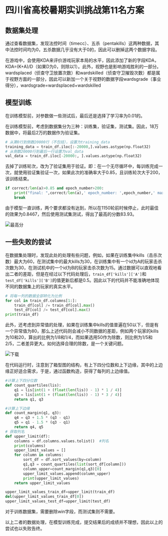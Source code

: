 # 四川省高校暑期实训挑战第11名方案

## 数据集处理

通过查看数据集，发现法控时间（timecc）、五杀（pentakills）这两种数据，其中法控时间均为0，五杀数据几乎没有大于0的，因此可以删掉这两个数据字段。

在游戏中，会使用KDA来评价游戏玩家本局的水平，因此添加了新的字段KDA，KDA=(K+A)/D（如果D为0，则除以1）。此外，视野也是影响游戏胜利的一部分。wardsplaced（侦查守卫放置次数）和wardskilled（侦查守卫摧毁次数）都是属于视野方面的一部分，因此可以新加一个关于视野的数据字段wardsgrade（事业得分），wardsgrade=wardsplaced+wardskilled

## 模型训练

在训练模型前，对参数做一些测试后，最后还是选择了学习率为0.01的。

在训练模型前，考虑到数据集分为三种：训练集，验证集，测试集。因此，18万数据中，将最后2万的数据作为验证集。

```python
# 从第0行到倒数20000行（不包括），设置为training_data
training_data = train_df.iloc[:-20000,].values.astype(np.float32)
# 从倒数20000行到最后一行设置为val_data
val_data = train_df.iloc[-20000:, ].values.astype(np.float32)
```

去掉了训练轮次，改为了验证集用于验证。即：在一个无尽循环中，每训练完成一次，就使用验证集验证一次，如果此次的准确率大于0.85，且训练轮次大于200，该训练结束。

```python
if correct/len(a)>0.85 and epoch_number>200:
	print("final: ",correct/len(a),' epoch_number: ',epoch_number,' max: ',max)
	break
```

由于模型一直训练，两个要求都没有达到，所以在1150轮前时候停止，此时最佳的效果为0.8467，然后使用测试集测试，得出了最高的分数83.93。

![最高分](https://cyan-1305222096.cos.ap-nanjing.myqcloud.com/%E6%9C%80%E9%AB%98%E5%88%86.png)

## 一些失败的尝试

在数据集处理时，发现此处的处理有些问题，例如，如果在训练集中kills（击杀次数）最大为60，在测试集中的最大kills为30，在训练集中有一个id为A的玩家击杀次数为30，在测试机中的一个id为B的玩家击杀次数为15。通过数据可以直观地看出二者的差距，但是在经过以下代码处理后，`train_df['kills']['A']`和`test_df['kills']['B']`的值更新后都是0.5。因此以下的代码并不能准确地体现不同的数据集上的玩家的真实水平。

```python
# 将每一列的数据全部转化为比例
for col in train_df.columns[1:]:
    train_df[col] /= train_df[col].max()
    test_df[col] /= test_df[col].max()
print(train_df)
```

此外，还考虑到异常值的处理，如果在训练集中kills的值普遍在50以下，但是有一个异常值为80，那么上述代码则会减小不同数据的差距，例如两个玩家的kills为10和20，算出的比例为1/8和1/4，而如果选用50作为除数，则比例为1/5和2/5，二者差异更大。如何选择合理的除数，是一个关键问题。

![下载](https://cyan-1305222096.cos.ap-nanjing.myqcloud.com/%E4%B8%8B%E8%BD%BD.png)

在代码运行时，注意到了箱型图的结构，有上下四分位数和上下边缘，其中的上边缘正好适合需求，于是，通过函数构造，获得了每列的上边缘值。

```python
#计算上下四分位数
def count_quartiles(lis):
    q1 = lis[int(1 + (float(len(lis)) - 1) * 1 / 4)]
    q3 = lis[int(1 + (float(len(lis)) - 1) * 3 / 4)]
    return q1, q3

#计算上下边缘
def count_margin(q1, q3):
    q4 = q3 + 1.5 * (q3 - q1)
    q5 = q1 - 1.5 * (q3 - q1)
    return q4, q5
# 获取列名
def upper_limit(df):
    columns = df.columns.values.tolist()  #列名
    print(columns)
    upper_limit_values = []
    for column in columns:
        sort_df = df.sort_values(by=column)
        q1,q3 = count_quartiles(list(sort_df[column]))
        column_upper=count_margin(q1,q3)[0]
        upper_limit_values.append(column_upper)
        print(upper_limit_values)
    return upper_limit_values

upper_limit_values_train_df=upper_limit(train_df)
del(upper_limit_values_train_df[0])
upper_limit_values_test_df=upper_limit(test_df)
```

对于训练数据集，需要删除win字段，而测试集则不需要。

以上二者的数据处理，在模型训练完成，提交结果后的成绩并不理想，因此以上的尝试也以失败告终。